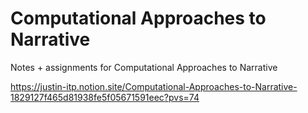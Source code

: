 # Computational Approaches to Narrative
Notes + assignments for Computational Approaches to Narrative

https://justin-itp.notion.site/Computational-Approaches-to-Narrative-1829127f465d81938fe5f05671591eec?pvs=74
